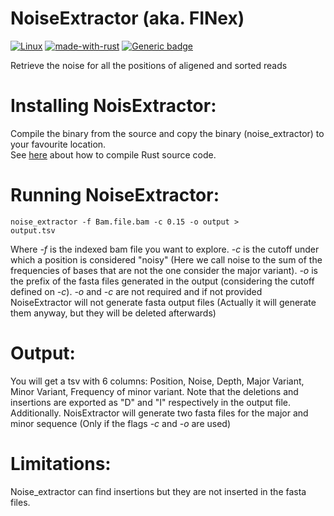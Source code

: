 # NoiseExtractor (aka. FINex)   
[![Linux](https://svgshare.com/i/Zhy.svg)](https://svgshare.com/i/Zhy.svg)   [![made-with-rust](https://img.shields.io/badge/Made%20with-Rust-1f425f.svg)](https://www.rust-lang.org/)    [![Generic badge](https://img.shields.io/badge/Licence-GPLv2-1f425f.svg)](https://shields.io/)   
   
      
Retrieve the noise for all the positions of aligened and sorted reads

# Installing NoisExtractor:   
Compile the binary from the source and copy the binary (noise_extractor) to your favourite location.    
See [here](https://rustc-dev-guide.rust-lang.org/building/how-to-build-and-run.html) about how to compile Rust source code.   

# Running NoiseExtractor:   
<code>noise_extractor -f Bam.file.bam -c 0.15 -o output > output.tsv</code>      
   
Where *-f* is the indexed bam file you want to explore. *-c* is the cutoff under which a position is considered "noisy" (Here we call noise to the sum of the frequencies of bases that are not the one consider the major variant). *-o* is the prefix of the fasta files generated in the output (considering the cutoff defined on *-c*). *-o* and *-c* are not required and if not provided NoiseExtractor will not generate fasta output files (Actually it will generate them anyway, but they will be deleted afterwards)
   
# Output:   
You will get a tsv with 6 columns: Position, Noise, Depth, Major Variant, Minor Variant, Frequency of minor variant. Note that the deletions and insertions are exported as "D" and "I" respectively in the output file.   
Additionally. NoisExtractor will generate two fasta files for the major and minor sequence (Only if the flags *-c* and *-o* are used) 

# Limitations: 
Noise_extractor can find insertions but they are not inserted in the fasta files. 
